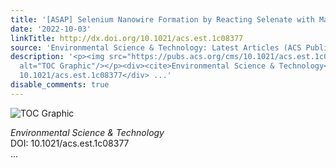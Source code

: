 ```yaml
---
title: '[ASAP] Selenium Nanowire Formation by Reacting Selenate with Magnetite'
date: '2022-10-03'
linkTitle: http://dx.doi.org/10.1021/acs.est.1c08377
source: 'Environmental Science & Technology: Latest Articles (ACS Publications)'
description: '<p><img src="https://pubs.acs.org/cms/10.1021/acs.est.1c08377/asset/images/medium/es1c08377_0007.gif"
  alt="TOC Graphic"/></p><div><cite>Environmental Science & Technology</cite></div><div>DOI:
  10.1021/acs.est.1c08377</div> ...'
disable_comments: true
---
```

<p><img src="https://pubs.acs.org/cms/10.1021/acs.est.1c08377/asset/images/medium/es1c08377_0007.gif" alt="TOC Graphic"/></p><div><cite>Environmental Science & Technology</cite></div><div>DOI: 10.1021/acs.est.1c08377</div> ...